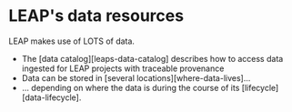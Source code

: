 # LEAP's data resources 

LEAP makes use of LOTS of data. 

- The [data catalog][leaps-data-catalog] describes how to access data ingested for LEAP projects with traceable provenance 
- Data can be stored in [several locations][where-data-lives]... 
- ... depending on where the data is during the course of its [lifecycle][data-lifecycle]. 